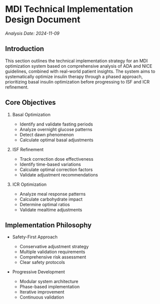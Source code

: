 # MDI Technical Implementation Design Document
*Analysis Date: 2024-11-09*

## Introduction
This section outlines the technical implementation strategy for an MDI optimization system based on comprehensive analysis of ADA and NICE guidelines, combined with real-world patient insights. The system aims to systematically optimize insulin therapy through a phased approach, prioritizing basal insulin optimization before progressing to ISF and ICR refinement.

## Core Objectives
1. Basal Optimization
   - Identify and validate fasting periods
   - Analyze overnight glucose patterns
   - Detect dawn phenomenon
   - Calculate optimal basal adjustments

2. ISF Refinement
   - Track correction dose effectiveness
   - Identify time-based variations
   - Calculate optimal correction factors
   - Validate adjustment recommendations

3. ICR Optimization
   - Analyze meal response patterns
   - Calculate carbohydrate impact
   - Determine optimal ratios
   - Validate mealtime adjustments

## Implementation Philosophy
- Safety-First Approach
  - Conservative adjustment strategy
  - Multiple validation requirements
  - Comprehensive risk assessment
  - Clear safety protocols

- Progressive Development
  - Modular system architecture
  - Phase-based implementation
  - Iterative improvement
  - Continuous validation